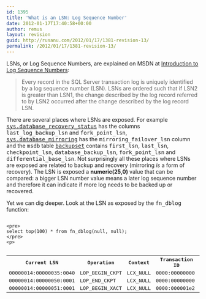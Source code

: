 ```yaml
---
id: 1395
title: 'What is an LSN: Log Sequence Number'
date: 2012-01-17T17:40:58+00:00
author: remus
layout: revision
guid: http://rusanu.com/2012/01/17/1381-revision-13/
permalink: /2012/01/17/1381-revision-13/
---
```

LSNs, or Log Sequence Numbers, are explained on MSDN at <a href="http://msdn.microsoft.com/en-us/library/ms190411.aspx" target="_blank">Introduction to Log Sequence Numbers</a>:

> Every record in the SQL Server transaction log is uniquely identified by a log sequence number (LSN). LSNs are ordered such that if LSN2 is greater than LSN1, the change described by the log record referred to by LSN2 occurred after the change described by the log record LSN.

There are several places where LSNs are exposed. For example <a href="http://msdn.microsoft.com/en-us/library/ms178575.aspx" target="_blank"><tt>sys.database_recovery_status</tt></a> has the columns <tt>last_log_backup_lsn</tt> and <tt>fork_point_lsn</tt>, <a href="http://msdn.microsoft.com/en-us/library/ms178655.aspx" target="_blank"><tt>sys.database_mirroring</tt></a> has the <tt>mirroring_failover_lsn</tt> column and the <tt>msdb</tt> table <a href="http://msdn.microsoft.com/en-us/library/ms186299.aspx" target="_blank"><tt>backupset</tt></a> contains <tt>first_lsn</tt>, <tt>last_lsn</tt>, <tt>checkpoint_lsn</tt>, <tt>database_backup_lsn</tt>, <tt>fork_point_lsn</tt> and <tt>differential_base_lsn</tt>. Not surprisingly all these places where LSNs are exposed are related to backup and recovery (mirroring _is_ a form of recovery). The LSN is exposed a **numeric(25,0)** value that can be compared: a bigger LSN number value means a later log sequence number and therefore it can indicate if more log needs to be backed up or recovered.

Yet we can dig deeper. Look at the LSN as exposed by the <tt>fn_dblog</tt> function:


<code class="prettyprint lang-sql">
&lt;pre>
select top(100) * from fn_dblog(null, null);
&lt;/pre>
&lt;p></code>

<pre><table class="sample">
  <tr>
    <th>
      Current LSN
    </th>
    
    <th>
      Operation
    </th>
    
    <th>
      Context
    </th>
    
    <th>
      Transaction ID
    </th>
  </tr>
  
  
  <tr>
    <td>
      00000014:00000035:0040
    </td>
    
    <td>
      LOP_BEGIN_CKPT
    </td>
    
    <td>
      LCX_NULL
    </td>
    
    <td>
      0000:00000000
    </td>
  </tr>
  
  
  <tr>
    <td>
      00000014:00000050:0001
    </td>
    
    <td>
      LOP_END_CKPT
    </td>
    
    <td>
      LCX_NULL
    </td>
    
    <td>
      0000:00000000
    </td>
  </tr>
  
  
  <tr>
    <td>
      00000014:00000051:0001
    </td>
    
    <td>
      LOP_BEGIN_XACT
    </td>
    
    <td>
      LCX_NULL
    </td>
    
    <td>
      0000:000001e2
    </td>
  </tr>
  
</table>
</pre>